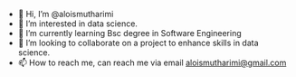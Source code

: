 - 👋 Hi, I’m @aloismutharimi
- 👀 I’m interested in data science.
- 🌱 I’m currently learning Bsc degree in Software Engineering
- 💞️ I’m looking to collaborate on a project to enhance skills in data science.
- 📫 How to reach me, can reach me via email aloismutharimi@gmail.com

<!---
aloismutharimi/aloismutharimi is a ✨ special ✨ repository because its `README.md` (this file) appears on your GitHub profile.
You can click the Preview link to take a look at your changes.
--->
